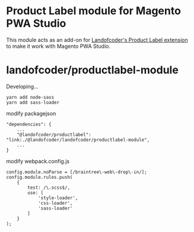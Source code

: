 # Product Label module for Magento PWA Studio

This module acts as an add-on for [Landofcoder's Product Label extension](https://landofcoder.com/magento-2-product-label.html/) to make it work with Magento PWA Studio.

# landofcoder/productlabel-module

Developing...
```
yarn add node-sass
yarn add sass-loader
```

modify packagejson
```
"dependencies": {
    ...
    "@landofcoder/productlabel": "link:./@landofcoder/landofcoder/productlabel-module",
    ...
}
```

modify webpack.config.js
```
config.module.noParse = [/braintree\-web\-drop\-in/];
config.module.rules.push(
    {
        test: /\.scss$/,
        use: [
            'style-loader',
            'css-loader',
            'sass-loader'
        ]
    }
);
```
